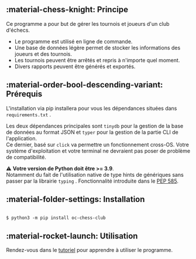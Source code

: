 ## :material-chess-knight: Principe

Ce programme a pour but de gérer les tournois et joueurs d'un club d'échecs.

* Le programme est utilisé en ligne de commande.
* Une base de données légère permet de stocker les informations des joueurs et des tournois.
* Les tournois peuvent être arrêtés et repris à n'importe quel moment.
* Divers rapports peuvent être générés et exportés.

## :material-order-bool-descending-variant: Prérequis

L'installation via pip installera pour vous les dépendances situées dans `requirements.txt` .

Les deux dépendances principales sont `tinydb` pour la gestion de la base de données au format JSON et `typer` pour la gestion de la partie CLI de l'application.  
Ce dernier, basé sur `click` va permettre un fonctionnement cross-OS. Votre système d'exploitation et votre terminal ne devraient pas poser de problème de compatibilité.

:warning: **Votre version de Python doit être >= 3.9**.  
Notamment du fait de l'utilisation native de type hints de génériques sans passer par la librairie `typing` . Fonctionnalité introduite dans le [PEP 585](https://www.python.org/dev/peps/pep-0585/).

## :material-folder-settings: Installation

<div class="termy">

``` console

$ python3 -m pip install oc-chess-club

```

</div>

## :material-rocket-launch: Utilisation

Rendez-vous dans le [tutoriel](start.md) pour apprendre à utiliser le programme.
